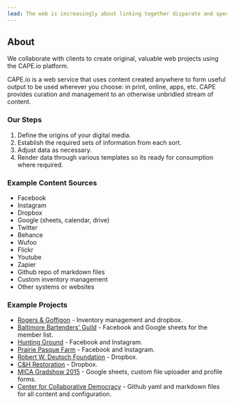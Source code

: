 ```yaml
---
lead: The web is increasingly about linking together disparate and specialized services to provide a greater function. CAPE.io accepts and embraces this new ecosystem.
---
```


## About

We collaborate with clients to create original, valuable web projects using the CAPE.io platform.

CAPE.io is a web service that uses content created anywhere to form useful output to be used wherever you choose: in print, online, apps, etc. CAPE provides curation and management to an otherwise unbridled stream of content.

### Our Steps

1. Define the origins of your digital media.
1. Establish the required sets of information from each sort.
1. Adjust data as necessary.
1. Render data through various templates so its ready for consumption where required.

### Example Content Sources

* Facebook
* Instagram
* Dropbox
* Google (sheets, calendar, drive)
* Twitter
* Behance
* Wufoo
* Flickr
* Youtube
* Zapier
* Github repo of markdown files
* Custom inventory management
* Other systems or websites

### Example Projects

* [Rogers & Goffigon](http://www.rogersandgoffigon.com/#landing) - Inventory management and dropbox.
* [Baltimore Bartenders' Guild](http://www.bmorebarguild.com) - Facebook and Google sheets for the member list.
* [Hunting Ground](http://www.shophuntingground.com) - Facebook and Instagram.
* [Prairie Pasque Farm](http://www.prairiepasquefarm.com) - Facebook and Instagram.
* [Robert W. Deutsch Foundation](http://www.rwdfoundation.org) - Dropbox.
* [C&H Restoration](http://www.candhrestoration.com) - Dropbox.
* [MICA Gradshow 2015](http://www.micagradshow.com) - Google sheets, custom file uploader and profile forms.
* [Center for Collaborative Democracy](http://www.genuinerepresentation.org) - Github yaml and markdown files for all content and configuration.
